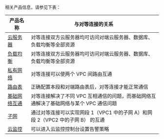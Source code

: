 相关产品信息，请参见下表：

| 产品名称 | 与对等连接的关系 |
|---------|---------|
| [云服务器](https://cloud.tencent.com/document/product/213) | 对等连接双方云服务器均可访问对端云服务器、数据库、负载均衡等全部资源 |
| [负载均衡](https://cloud.tencent.com/document/product/214) |  对等连接双方云服务器均可访问对端云服务器、数据库、负载均衡等全部资源 |
| [私有网络](https://cloud.tencent.com/document/product/215) | 对等连接可以使两个 VPC 间路由互通 |
| [路由表](https://cloud.tencent.com/document/product/215/4954) | 正确配置本段和对端路由表后，对等连接才能正常通信 |
| [基础网络互通](https://cloud.tencent.com/document/product/215/5002) | 对等连接解决了不同 VPC 互相通信的问题，而基础网络互通解决了基础网络与某个 VPC 通信问题  |
| [子网](https://cloud.tencent.com/document/product/215/20046#.E5.AD.90.E7.BD.91) |  通过对等连接可以实现网段 1（VPC1 中的子网 A）和网段 2（VPC2 中的子网 B） 的互通|
| [云监控](https://cloud.tencent.com/document/product/248)  | 可以进入云监控控制台设置告警策略 |
